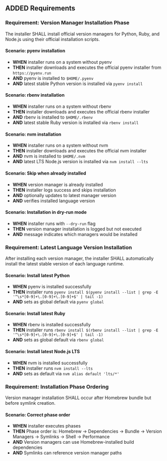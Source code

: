 ## ADDED Requirements

### Requirement: Version Manager Installation Phase

The installer SHALL install official version managers for Python, Ruby, and Node.js using their official installation scripts.

#### Scenario: pyenv installation
- **WHEN** installer runs on a system without pyenv
- **THEN** installer downloads and executes the official pyenv installer from `https://pyenv.run`
- **AND** pyenv is installed to `$HOME/.pyenv`
- **AND** latest stable Python version is installed via `pyenv install`

#### Scenario: rbenv installation
- **WHEN** installer runs on a system without rbenv
- **THEN** installer downloads and executes the official rbenv installer
- **AND** rbenv is installed to `$HOME/.rbenv`
- **AND** latest stable Ruby version is installed via `rbenv install`

#### Scenario: nvm installation
- **WHEN** installer runs on a system without nvm
- **THEN** installer downloads and executes the official nvm installer
- **AND** nvm is installed to `$HOME/.nvm`
- **AND** latest LTS Node.js version is installed via `nvm install --lts`

#### Scenario: Skip when already installed
- **WHEN** version manager is already installed
- **THEN** installer logs success and skips installation
- **AND** optionally updates to latest manager version
- **AND** verifies installed language version

#### Scenario: Installation in dry-run mode
- **WHEN** installer runs with `--dry-run` flag
- **THEN** version manager installation is logged but not executed
- **AND** message indicates which managers would be installed

### Requirement: Latest Language Version Installation

After installing each version manager, the installer SHALL automatically install the latest stable version of each language runtime.

#### Scenario: Install latest Python
- **WHEN** pyenv is installed successfully
- **THEN** installer runs `pyenv install $(pyenv install --list | grep -E '^\s*[0-9]+\.[0-9]+\.[0-9]+$' | tail -1)`
- **AND** sets as global default via `pyenv global`

#### Scenario: Install latest Ruby
- **WHEN** rbenv is installed successfully
- **THEN** installer runs `rbenv install $(rbenv install --list | grep -E '^\s*[0-9]+\.[0-9]+\.[0-9]+$' | tail -1)`
- **AND** sets as global default via `rbenv global`

#### Scenario: Install latest Node.js LTS
- **WHEN** nvm is installed successfully
- **THEN** installer runs `nvm install --lts`
- **AND** sets as default via `nvm alias default 'lts/*'`

### Requirement: Installation Phase Ordering

Version manager installation SHALL occur after Homebrew bundle but before symlink creation.

#### Scenario: Correct phase order
- **WHEN** installer executes phases
- **THEN** Phase order is: Homebrew → Dependencies → Bundle → Version Managers → Symlinks → Shell → Performance
- **AND** Version managers can use Homebrew-installed build dependencies
- **AND** Symlinks can reference version manager paths
